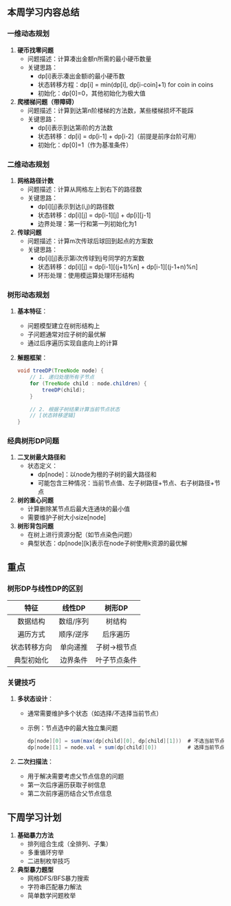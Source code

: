 ## 本周学习内容总结

### 一维动态规划

1. **硬币找零问题**
   - 问题描述：计算凑出金额n所需的最小硬币数量
   - 关键思路：
     - dp[i]表示凑出金额i的最小硬币数
     - 状态转移方程：dp[i] = min(dp[i], dp[i-coin]+1) for coin in coins
     - 初始化：dp[0]=0，其他初始化为极大值
2. **爬楼梯问题（带障碍）**
   - 问题描述：计算到达第n阶楼梯的方法数，某些楼梯损坏不能踩
   - 关键思路：
     - dp[i]表示到达第i阶的方法数
     - 状态转移：dp[i] = dp[i-1] + dp[i-2]（前提是前序台阶可用）
     - 初始化：dp[0]=1（作为基准条件）

### 二维动态规划

1. **网格路径计数**
   - 问题描述：计算从网格左上到右下的路径数
   - 关键思路：
     - dp[i][j]表示到达(i,j)的路径数
     - 状态转移：dp[i][j] = dp[i-1][j] + dp[i][j-1]
     - 边界处理：第一行和第一列初始化为1
2. **传球问题**
   - 问题描述：计算m次传球后球回到起点的方案数
   - 关键思路：
     - dp[i][j]表示第i次传球到j号同学的方案数
     - 状态转移：dp[i][j] = dp[i-1][(j+1)%n] + dp[i-1][(j-1+n)%n]
     - 环形处理：使用模运算处理环形结构

### 树形动态规划

1. **基本特征**：

   - 问题模型建立在树形结构上
   - 子问题通常对应子树的最优解
   - 通过后序遍历实现自底向上的计算

2. **解题框架**：

   ```java
   void treeDP(TreeNode node) {
       // 1. 递归处理所有子节点
       for (TreeNode child : node.children) {
           treeDP(child);
       }
       
       // 2. 根据子树结果计算当前节点状态
       // [状态转移逻辑]
   }
   ```

### 经典树形DP问题

1. **二叉树最大路径和**
   - 状态定义：
     - dp[node]：以node为根的子树的最大路径和
     - 可能包含三种情况：当前节点值、左子树路径+节点、右子树路径+节点
2. **树的重心问题**
   - 计算删除某节点后最大连通块的最小值
   - 需要维护子树大小size[node]
3. **树形背包问题**
   - 在树上进行资源分配（如节点染色问题）
   - 典型状态：dp[node][k]表示在node子树使用k资源的最优解

## 重点

### 树形DP与线性DP的区别

|     特征     |  线性DP   |    树形DP    |
| :----------: | :-------: | :----------: |
|   数据结构   | 数组/序列 |    树结构    |
|   遍历方式   | 顺序/逆序 |   后序遍历   |
| 状态转移方向 | 单向递推  | 子树→根节点  |
|  典型初始化  | 边界条件  | 叶子节点条件 |

### 关键技巧

1. **多状态设计**：

   - 通常需要维护多个状态（如选择/不选择当前节点）

   - 示例：节点选中的最大独立集问题

     ```java
     dp[node][0] = sum(max(dp[child][0], dp[child][1]))  # 不选当前节点
     dp[node][1] = node.val + sum(dp[child][0])          # 选择当前节点
     ```

2. **二次扫描法**：

   - 用于解决需要考虑父节点信息的问题
   - 第一次后序遍历获取子树信息
   - 第二次前序遍历结合父节点信息

## 下周学习计划

1. **基础暴力方法**
   - 排列组合生成（全排列、子集）
   - 多重循环穷举
   - 二进制枚举技巧
2. **典型暴力题型**
   - 网格DFS/BFS暴力搜索
   - 字符串匹配暴力解法
   - 简单数学问题枚举